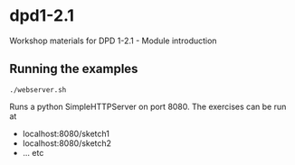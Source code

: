 # dpd1-2.1
Workshop materials for DPD 1-2.1 - Module introduction

## Running the examples

```./webserver.sh```

Runs a python SimpleHTTPServer on port 8080. The exercises can be run at

* localhost:8080/sketch1
* localhost:8080/sketch2
* ... etc


